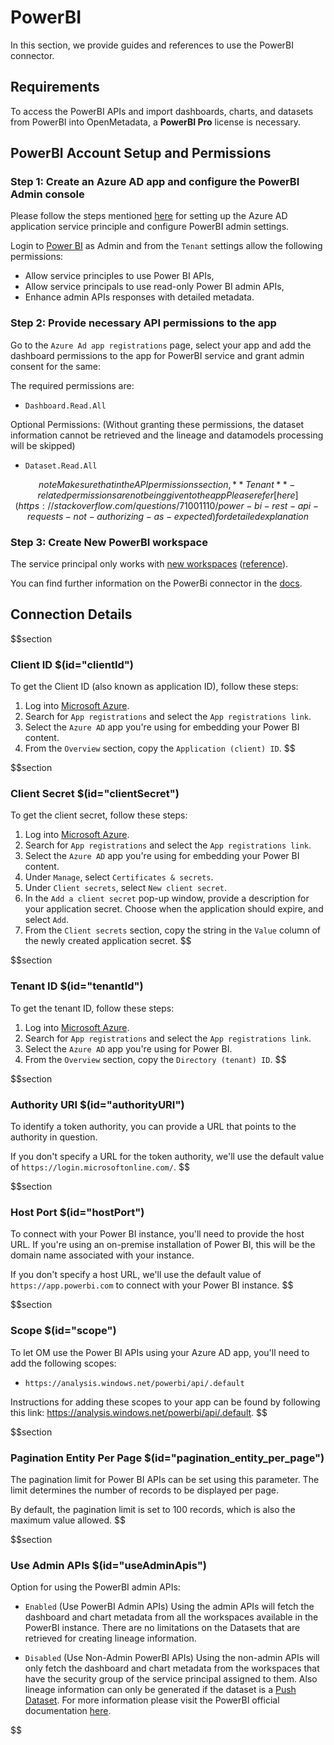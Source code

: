 # PowerBI

In this section, we provide guides and references to use the PowerBI connector.

## Requirements

To access the PowerBI APIs and import dashboards, charts, and datasets from PowerBI into OpenMetadata, a **PowerBI Pro** license is necessary.

## PowerBI Account Setup and Permissions

### Step 1: Create an Azure AD app and configure the PowerBI Admin console

Please follow the steps mentioned [here](https://docs.microsoft.com/en-us/power-bi/developer/embedded/embed-service-principal) for setting up the Azure AD application service principle and configure PowerBI admin settings.

Login to [Power BI](https://app.powerbi.com/) as Admin and from the `Tenant` settings allow the following permissions:
- Allow service principles to use Power BI APIs,
- Allow service principals to use read-only Power BI admin APIs,
- Enhance admin APIs responses with detailed metadata.

### Step 2: Provide necessary API permissions to the app

Go to the `Azure Ad app registrations` page, select your app and add the dashboard permissions to the app for PowerBI service and grant admin consent for the same:

The required permissions are:
- `Dashboard.Read.All`

Optional Permissions: (Without granting these permissions, the dataset information cannot be retrieved and the lineage and datamodels processing will be skipped)
- `Dataset.Read.All`

$$note
Make sure that in the API permissions section, **Tenant**-related permissions are not being given to the app
Please refer [here](https://stackoverflow.com/questions/71001110/power-bi-rest-api-requests-not-authorizing-as-expected) for detailed explanation
$$

### Step 3: Create New PowerBI workspace

The service principal only works with [new workspaces](https://docs.microsoft.com/en-us/power-bi/collaborate-share/service-create-the-new-workspaces) ([reference](https://community.powerbi.com/t5/Service/Error-while-executing-Get-dataset-call-quot-API-is-not/m-p/912360#M85711)).

You can find further information on the PowerBi connector in the [docs](https://docs.open-metadata.org/connectors/dashboard/powerbi).

## Connection Details

$$section
### Client ID $(id="clientId")

To get the Client ID (also known as application ID), follow these steps:

1. Log into [Microsoft Azure](https://ms.portal.azure.com/#allservices).
2. Search for `App registrations` and select the `App registrations link`.
3. Select the `Azure AD` app you're using for embedding your Power BI content.
4. From the `Overview` section, copy the `Application (client) ID`.
$$

$$section
### Client Secret $(id="clientSecret")

To get the client secret, follow these steps:

1. Log into [Microsoft Azure](https://ms.portal.azure.com/#allservices).
2. Search for `App registrations` and select the `App registrations link`.
3. Select the `Azure AD` app you're using for embedding your Power BI content.
4. Under `Manage`, select `Certificates & secrets`.
5. Under `Client secrets`, select `New client secret`.
6. In the `Add a client secret` pop-up window, provide a description for your application secret. Choose when the application should expire, and select `Add`.
7. From the `Client secrets` section, copy the string in the `Value` column of the newly created application secret.
$$

$$section
### Tenant ID $(id="tenantId")

To get the tenant ID, follow these steps:

1. Log into [Microsoft Azure](https://ms.portal.azure.com/#allservices).
2. Search for `App registrations` and select the `App registrations link`.
3. Select the `Azure AD` app you're using for Power BI.
4. From the `Overview` section, copy the `Directory (tenant) ID`.
$$

$$section
### Authority URI $(id="authorityURI")

To identify a token authority, you can provide a URL that points to the authority in question.

If you don't specify a URL for the token authority, we'll use the default value of `https://login.microsoftonline.com/`.
$$

$$section
### Host Port $(id="hostPort")

To connect with your Power BI instance, you'll need to provide the host URL. If you're using an on-premise installation of Power BI, this will be the domain name associated with your instance.

If you don't specify a host URL, we'll use the default value of `https://app.powerbi.com` to connect with your Power BI instance.
$$

$$section
### Scope $(id="scope")

To let OM use the Power BI APIs using your Azure AD app, you'll need to add the following scopes:
- `https://analysis.windows.net/powerbi/api/.default`

Instructions for adding these scopes to your app can be found by following this link: https://analysis.windows.net/powerbi/api/.default.
$$

$$section
### Pagination Entity Per Page $(id="pagination_entity_per_page")

The pagination limit for Power BI APIs can be set using this parameter. The limit determines the number of records to be displayed per page.

By default, the pagination limit is set to 100 records, which is also the maximum value allowed.
$$

$$section
### Use Admin APIs $(id="useAdminApis")

Option for using the PowerBI admin APIs:
- `Enabled` (Use PowerBI Admin APIs)
Using the admin APIs will fetch the dashboard and chart metadata from all the workspaces available in the PowerBI instance.
There are no limitations on the Datasets that are retrieved for creating lineage information.

- `Disabled` (Use Non-Admin PowerBI APIs)
Using the non-admin APIs will only fetch the dashboard and chart metadata from the workspaces that have the security group of the service principal assigned to them.
Also lineage information can only be generated if the dataset is a [Push Dataset](https://learn.microsoft.com/en-us/rest/api/power-bi/push-datasets).
For more information please visit the PowerBI official documentation [here](https://learn.microsoft.com/en-us/rest/api/power-bi/push-datasets/datasets-get-tables#limitations).

$$
